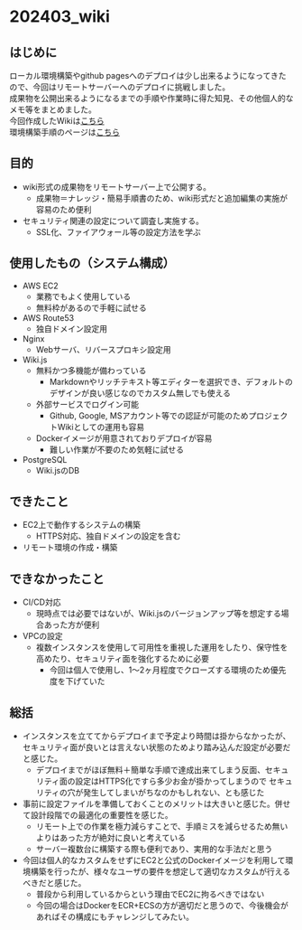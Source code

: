 # 202403_wiki
## はじめに
ローカル環境構築やgithub pagesへのデプロイは少し出来るようになってきたので、今回はリモートサーバーへのデプロイに挑戦しました。  
成果物を公開出来るようになるまでの手順や作業時に得た知見、その他個人的なメモ等をまとめました。  
今回作成したWikiは[こちら](https://testwiki.kurokokko.com/ja/home)  
環境構築手順のページは[こちら](https://testwiki.kurokokko.com/ja/how-to-setup)  

## 目的
- wiki形式の成果物をリモートサーバー上で公開する。
  - 成果物＝ナレッジ・簡易手順書のため、wiki形式だと追加編集の実施が容易のため便利
- セキュリティ関連の設定について調査し実施する。
  - SSL化、ファイアウォール等の設定方法を学ぶ

## 使用したもの（システム構成）
- AWS EC2
  - 業務でもよく使用している
  - 無料枠があるので手軽に試せる
- AWS Route53
  - 独自ドメイン設定用
- Nginx
  - Webサーバ、リバースプロキシ設定用
- Wiki.js
  - 無料かつ多機能が備わっている
    - Markdownやリッチテキスト等エディターを選択でき、デフォルトのデザインが良い感じなのでカスタム無しでも使える
  - 外部サービスでログイン可能
    - Github, Google, MSアカウント等での認証が可能のためプロジェクトWikiとしての運用も容易
  - Dockerイメージが用意されておりデプロイが容易
    - 難しい作業が不要のため気軽に試せる
- PostgreSQL
  - Wiki.jsのDB
 
## できたこと
- EC2上で動作するシステムの構築
    - HTTPS対応、独自ドメインの設定を含む
- リモート環境の作成・構築

## できなかったこと
- CI/CD対応
    - 現時点では必要ではないが、Wiki.jsのバージョンアップ等を想定する場合あった方が便利
- VPCの設定
    - 複数インスタンスを使用して可用性を重視した運用をしたり、保守性を高めたり、セキュリティ面を強化するために必要
        - 今回は個人で使用し、1～2ヶ月程度でクローズする環境のため優先度を下げていた

## 総括
- インスタンスを立ててからデプロイまで予定より時間は掛からなかったが、セキュリティ面が良いとは言えない状態のためより踏み込んだ設定が必要だと感じた。
    - デプロイまでがほぼ無料＋簡単な手順で達成出来てしまう反面、セキュリティ面の設定はHTTPS化ですら多少お金が掛かってしまうので
    セキュリティの穴が発生してしまいがちなのかもしれない、とも感じた
- 事前に設定ファイルを準備しておくことのメリットは大きいと感じた。併せて設計段階での最適化の重要性を感じた。
    - リモート上での作業を極力減らすことで、手順ミスを減らせるため無いよりはあった方が絶対に良いと考えている
    - サーバー複数台に構築する際も便利であり、実用的な手法だと思う
- 今回は個人的なカスタムをせずにEC2と公式のDockerイメージを利用して環境構築を行ったが、様々なユーザの要件を想定して適切なカスタムが行えるべきだと感じた。
    - 普段から利用しているからという理由でEC2に拘るべきではない
    - 今回の場合はDockerをECR+ECSの方が適切だと思うので、今後機会があればその構成にもチャレンジしてみたい。
